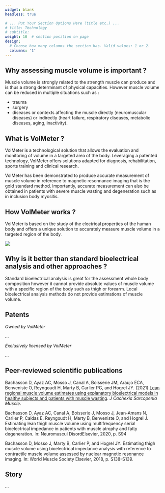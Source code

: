 ```yaml
---
widget: blank
headless: true

# ... Put Your Section Options Here (title etc.) ...
# title: Technology
# subtitle:
weight: 10  # section position on page
design:
  # Choose how many columns the section has. Valid values: 1 or 2.
  columns: '1'
---
```

## Why assessing muscle volume is important ?
Muscle volume is strongly related to the strength muscle can produce and is thus a strong determinant of physical capacities. However muscle volume can be reduced in multiple situations such as :
  * trauma
  * surgery
  * diseases or contexts affecting the muscle directly (neuromuscular diseases) or indirectly (heart failure, respiratory diseases, metabolic diseases, aging, inactivity).

## What is VolMeter ?

VolMeter is a technological solution that allows the evaluation and monitoring of volume in a targeted area of the body. Leveraging a patented technology, VolMeter offers solutions adapted for diagnosis, rehabilitation, sports training and clinical research.

VolMeter has been demonstrated to produce accurate measurement of muscle volume in reference to magnetic resonnance imaging that is the gold standard method. Importantly, accurate measurement can also be obtained in patients with severe muscle wasting and degeneration such as in inclusion body myositis.

## How VolMeter works ?
VolMeter is based on the study of the electrical properties of the human body and offers a unique solution to accurately measure muscle volume in a targeted region of the body.

![](signals.png)

## Why is it better than standard bioelectrical analysis and other approaches ?

Standard bioelectrical analysis is great for the assessment whole body composition however it cannot provide absolute values of muscle volume with a specific region of the body such as thigh or forearm.
Local bioelectrical analysis methods do not provide estimations of muscle volume.

## Patents
*Owned by VolMeter*

...

*Exclusively licensed by VolMeter*

...

## Peer-reviewed scientific publications
Bachasson D, Ayaz AC, Mosso J, Canal A, Boisserie JM, Araujo ECA, Benveniste O, Reyngoudt H, Marty B, Carlier PG, and Hogrel JY. (2021) [Lean regional muscle volume estimates using explanatory bioelectrical models in healthy subjects and patients with muscle wasting](https://doi.org/10.1002/jcsm.12656). _J Cachexia Sarcopenia Muscle_.

Bachasson D, Ayaz AC, Canal A, Boisserie J, Mosso J, Jean-Amans N, Carlier P, Caldas E, Reyngoudt H, Marty B, Benveniste O, and Hogrel J. Estimating lean thigh muscle volume using multifrequency serial bioelectrical impedance in patients with muscle atrophy and fatty degeneration. In: Neuromuscul DisordElsevier, 2020, p. S94

Bachasson D, Mosso J, Marty B, Carlier P, and Hogrel JY. Estimating thigh muscle volume using bioelectrical impedance analysis with reference to contractile muscle volume assessed by nuclear magnetic resonance imaging. In: World Muscle Society Elsevier, 2018, p. S138-S139.

## Story

...

